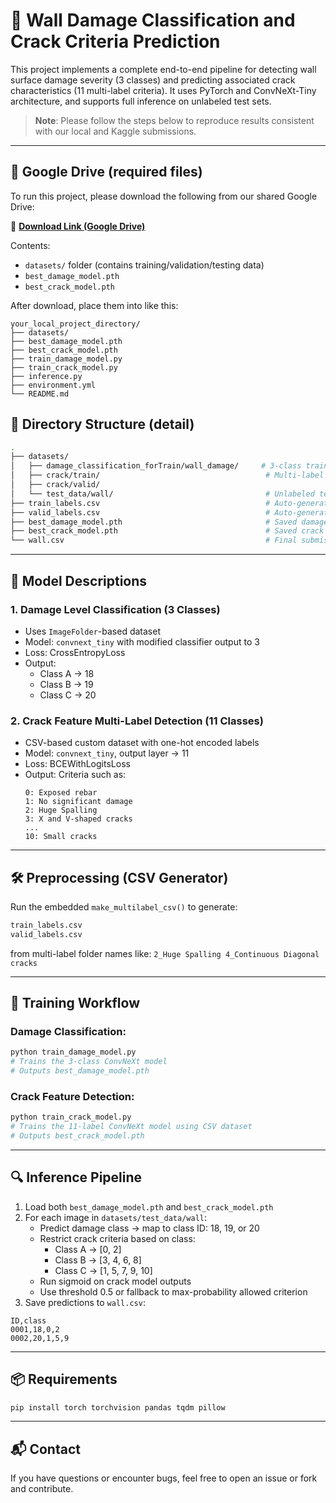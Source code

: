 # 🧱 Wall Damage Classification and Crack Criteria Prediction

This project implements a complete end-to-end pipeline for detecting wall surface damage severity (3 classes) and predicting associated crack characteristics (11 multi-label criteria). It uses PyTorch and ConvNeXt-Tiny architecture, and supports full inference on unlabeled test sets.

> **Note**: Please follow the steps below to reproduce results consistent with our local and Kaggle submissions.

---

## 🔗 Google Drive (required files)
To run this project, please download the following from our shared Google Drive:

🔗 **[Download Link (Google Drive)](https://drive.google.com/drive/u/0/folders/1kf4Wppz6pU7q30t0VLqGTjMaAz3A3gd9)**

Contents:
- `datasets/` folder (contains training/validation/testing data)
- `best_damage_model.pth`
- `best_crack_model.pth`

After download, place them into <your local project directory> like this:
```
your_local_project_directory/
├── datasets/
├── best_damage_model.pth
├── best_crack_model.pth
├── train_damage_model.py
├── train_crack_model.py
├── inference.py
├── environment.yml
└── README.md
```

## 📁 Directory Structure (detail)

```bash
.
├── datasets/
│   ├── damage_classification_forTrain/wall_damage/     # 3-class training images (ImageFolder)
│   ├── crack/train/                                     # Multi-label crack image folders
│   ├── crack/valid/
│   └── test_data/wall/                                  # Unlabeled test images
├── train_labels.csv                                     # Auto-generated from crack/train
├── valid_labels.csv                                     # Auto-generated from crack/valid
├── best_damage_model.pth                                # Saved damage classification model
├── best_crack_model.pth                                 # Saved crack multi-label model
└── wall.csv                                             # Final submission (ID, class, criteria)
```

---

## 🧠 Model Descriptions

### 1. Damage Level Classification (3 Classes)

- Uses `ImageFolder`-based dataset
- Model: `convnext_tiny` with modified classifier output to 3
- Loss: CrossEntropyLoss
- Output:
  - Class A → 18
  - Class B → 19
  - Class C → 20

### 2. Crack Feature Multi-Label Detection (11 Classes)

- CSV-based custom dataset with one-hot encoded labels
- Model: `convnext_tiny`, output layer → 11
- Loss: BCEWithLogitsLoss
- Output: Criteria such as:
  ```
  0: Exposed rebar
  1: No significant damage
  2: Huge Spalling
  3: X and V-shaped cracks
  ...
  10: Small cracks
  ```

---

## 🛠 Preprocessing (CSV Generator)

Run the embedded `make_multilabel_csv()` to generate:
```bash
train_labels.csv
valid_labels.csv
```
from multi-label folder names like: `2_Huge Spalling 4_Continuous Diagonal cracks`

---

## 🚀 Training Workflow

### Damage Classification:
```bash
python train_damage_model.py
# Trains the 3-class ConvNeXt model
# Outputs best_damage_model.pth
```

### Crack Feature Detection:
```bash
python train_crack_model.py
# Trains the 11-label ConvNeXt model using CSV dataset
# Outputs best_crack_model.pth
```

---

## 🔍 Inference Pipeline

1. Load both `best_damage_model.pth` and `best_crack_model.pth`
2. For each image in `datasets/test_data/wall`:
   - Predict damage class → map to class ID: 18, 19, or 20
   - Restrict crack criteria based on class:
     - Class A → [0, 2]
     - Class B → [3, 4, 6, 8]
     - Class C → [1, 5, 7, 9, 10]
   - Run sigmoid on crack model outputs
   - Use threshold 0.5 or fallback to max-probability allowed criterion
3. Save predictions to `wall.csv`:
```csv
ID,class
0001,18,0,2
0002,20,1,5,9
```

---

## 📦 Requirements

```bash
pip install torch torchvision pandas tqdm pillow
```

---


## 📬 Contact

If you have questions or encounter bugs, feel free to open an issue or fork and contribute.
